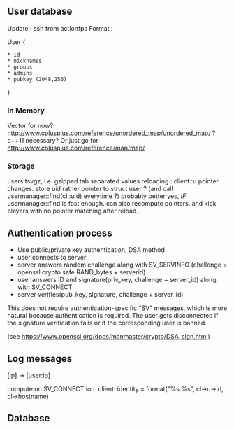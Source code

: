 ## User database

Update : ssh from actionfps
Format : 


User {

    * id
    * nicknames
    * groups
    * admins
    * pubkey (2048,256)

}

### In Memory
Vector for now? http://www.cplusplus.com/reference/unordered_map/unordered_map/ ? c++11 necessary? Or just go for http://www.cplusplus.com/reference/map/map/

### Storage

users.tsvgz, i.e. gzipped tab separated values
reloading : client::u pointer changes. store uid rather pointer to struct user ? (and call usermanager::find(cl::uid) everytime ?) probably better yes, *IF* usermanager::find is fast enough.
can also recompute pointers. and kick players with no pointer matching after reload.

## Authentication process

 * Use public/private key authentication, DSA method
  * user connects to server
  * server answers random challenge along with SV_SERVINFO (challenge = openssl crypto safe RAND_bytes + serverid)
  * user answers ID and signature(priv_key, challenge + server_id) along with SV_CONNECT
  * server verifies(pub_key, signature, challenge + server_id)

This does not require authentication-specific "SV" messages, which is more natural because authentication is required.
The user gets disconnected if the signature verification fails or if the corresponding user is banned.

(see https://www.openssl.org/docs/manmaster/crypto/DSA_sign.html)

## Log messages

[ip] -> [user:ip]

compute on SV_CONNECT'ion. client::identity = format("%s:%s", cl->u->id, cl->hostname)

## Database
